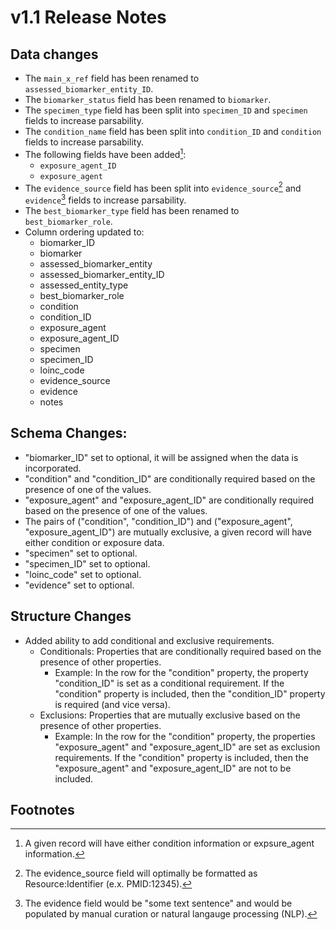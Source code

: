 # v1.1 Release Notes 

## Data changes 
- The `main_x_ref` field has been renamed to `assessed_biomarker_entity_ID`.
- The `biomarker_status` field has been renamed to `biomarker`.
- The `specimen_type` field has been split into `specimen_ID` and `specimen` fields to increase parsability.
- The `condition_name` field has been split into `condition_ID` and `condition` fields to increase parsability.
- The following fields have been added[^1]:
    - `exposure_agent_ID`
    - `exposure_agent` 
- The `evidence_source` field has been split into `evidence_source`[^2] and `evidence`[^3] fields to increase parsability.
- The `best_biomarker_type` field has been renamed to `best_biomarker_role`.
- Column ordering updated to:
    - biomarker_ID 
    - biomarker 
    - assessed_biomarker_entity
    - assessed_biomarker_entity_ID 
    - assessed_entity_type
    - best_biomarker_role
    - condition 
    - condition_ID 
    - exposure_agent 
    - exposure_agent_ID 
    - specimen 
    - specimen_ID 
    - loinc_code
    - evidence_source 
    - evidence 
    - notes 

## Schema Changes:
- "biomarker_ID" set to optional, it will be assigned when the data is incorporated.
- "condition" and "condition_ID" are conditionally required based on the presence of one of the values.
- "exposure_agent" and "exposure_agent_ID" are conditionally required based on the presence of one of the values.
- The pairs of ("condition", "condition_ID") and ("exposure_agent", "exposure_agent_ID") are mutually exclusive, a given record will have either condition or exposure data.
- "specimen" set to optional.
- "specimen_ID" set to optional.
- "loinc_code" set to optional.
- "evidence" set to optional. 

## Structure Changes
- Added ability to add conditional and exclusive requirements.
    - Conditionals: Properties that are conditionally required based on the presence of other properties. 
        - Example: In the row for the "condition" property, the property "condition_ID" is set as a conditional requirement. If the "condition" property is included, then the "condition_ID" property is required (and vice versa).
    - Exclusions: Properties that are mutually exclusive based on the presence of other properties.
        - Example: In the row for the "condition" property, the properties "exposure_agent" and "exposure_agent_ID" are set as exclusion requirements. If the "condition" property is included, then the "exposure_agent" and "exposure_agent_ID" are not to be included. 
  
## Footnotes
  
[^1]: A given record will have either condition information or expsure_agent information.  
[^2]: The evidence_source field will optimally be formatted as Resource:Identifier (e.x. PMID:12345).  
[^3]: The evidence field would be "some text sentence" and would be populated by manual curation or natural langauge processing (NLP).